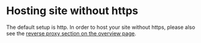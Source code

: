 # Hosting site without https

The default setup is http. In order to host your site without https, please also see the [reverse proxy section on the overview page](../overview.md#reverse-proxy).
